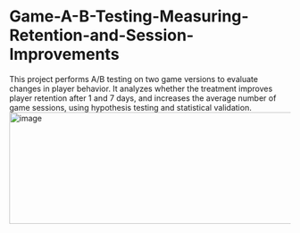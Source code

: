 # Game-A-B-Testing-Measuring-Retention-and-Session-Improvements
This project performs A/B testing on two game versions to evaluate changes in player behavior. It analyzes whether the treatment improves player retention after 1 and 7 days, and increases the average number of game sessions, using hypothesis testing and statistical validation.
<img width="600" height="200" alt="image" src="https://github.com/user-attachments/assets/589545d1-3158-42f1-b49f-48189a72e79d" />

